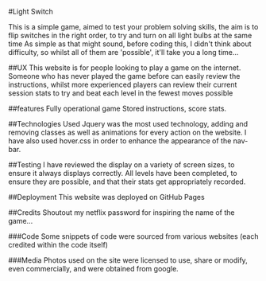 #Light Switch

This is a simple game, aimed to test your problem solving skills, the aim is to flip switches in the right order, to try and turn on all light bulbs at the same time
As simple as that might sound, before coding this, I didn't think about difficulty, so whilst all of them are 'possible', it'll take you a long time...

##UX
This website is for people looking to play a game on the internet.
Someone who has never played the game before can easily review the instructions, whilst more experienced players can review their current session stats to try and beat each level in the fewest moves possible

##features
Fully operational game
Stored instructions, score stats.

##Technologies Used
Jquery was the most used technology, adding and removing classes as well as animations for every action on the website.
I have also used hover.css in order to enhance the appearance of the nav-bar.


##Testing
I have reviewed the display on a variety of screen sizes, to ensure it always displays correctly.
All levels have been completed, to ensure they are possible, and that their stats get appropriately recorded.

##Deployment
This website was deployed on GitHub Pages

##Credits
Shoutout my netflix password for inspiring the name of the game...

###Code
Some snippets of code were sourced from various websites (each credited within the code itself)

###Media
Photos used on the site were licensed to use, share or modify, even commercially, and were obtained from google.
